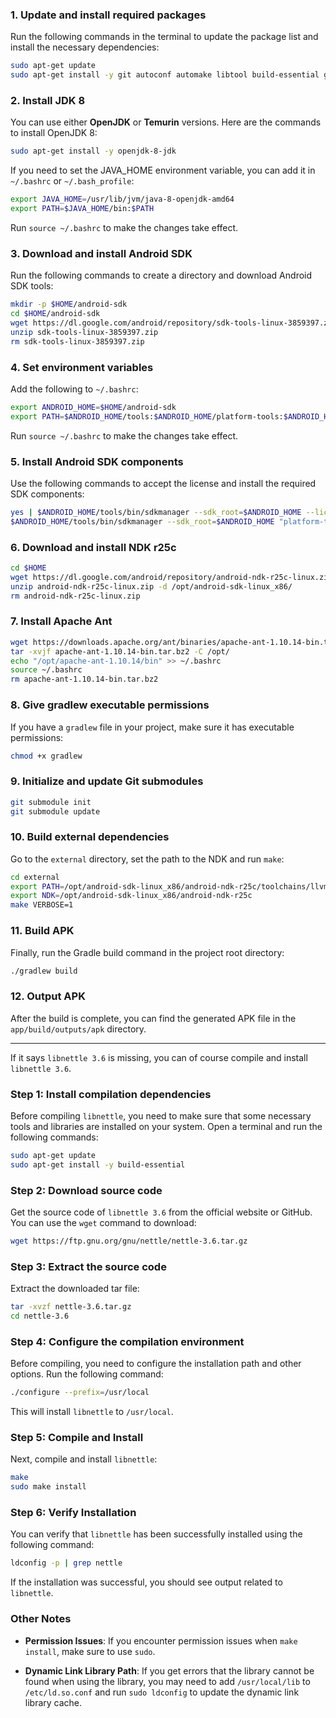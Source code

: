 ### 1. Update and install required packages

Run the following commands in the terminal to update the package list and install the necessary dependencies:

```bash
sudo apt-get update
sudo apt-get install -y git autoconf automake libtool build-essential gcc make
```

### 2. Install JDK 8

You can use either **OpenJDK** or **Temurin** versions. Here are the commands to install OpenJDK 8:

```bash
sudo apt-get install -y openjdk-8-jdk
```

If you need to set the JAVA_HOME environment variable, you can add it in `~/.bashrc` or `~/.bash_profile`:

```bash
export JAVA_HOME=/usr/lib/jvm/java-8-openjdk-amd64
export PATH=$JAVA_HOME/bin:$PATH
```

Run `source ~/.bashrc` to make the changes take effect.

### 3. Download and install Android SDK

Run the following commands to create a directory and download Android SDK tools:

```bash
mkdir -p $HOME/android-sdk
cd $HOME/android-sdk
wget https://dl.google.com/android/repository/sdk-tools-linux-3859397.zip
unzip sdk-tools-linux-3859397.zip
rm sdk-tools-linux-3859397.zip
```

### 4. Set environment variables

Add the following to `~/.bashrc`:

```bash
export ANDROID_HOME=$HOME/android-sdk
export PATH=$ANDROID_HOME/tools:$ANDROID_HOME/platform-tools:$ANDROID_HOME/tools/bin:$PATH
```

Run `source ~/.bashrc` to make the changes take effect.

### 5. Install Android SDK components

Use the following commands to accept the license and install the required SDK components:

```bash
yes | $ANDROID_HOME/tools/bin/sdkmanager --sdk_root=$ANDROID_HOME --licenses
$ANDROID_HOME/tools/bin/sdkmanager --sdk_root=$ANDROID_HOME "platform-tools" "platforms;android-23"
```

### 6. Download and install NDK r25c

```bash
cd $HOME
wget https://dl.google.com/android/repository/android-ndk-r25c-linux.zip
unzip android-ndk-r25c-linux.zip -d /opt/android-sdk-linux_x86/
rm android-ndk-r25c-linux.zip
```

### 7. Install Apache Ant

```bash
wget https://downloads.apache.org/ant/binaries/apache-ant-1.10.14-bin.tar.bz2
tar -xvjf apache-ant-1.10.14-bin.tar.bz2 -C /opt/
echo "/opt/apache-ant-1.10.14/bin" >> ~/.bashrc
source ~/.bashrc
rm apache-ant-1.10.14-bin.tar.bz2
```

### 8. Give gradlew executable permissions

If you have a `gradlew` file in your project, make sure it has executable permissions:

```bash
chmod +x gradlew
```

### 9. Initialize and update Git submodules

```bash
git submodule init
git submodule update
```

### 10. Build external dependencies

Go to the `external` directory, set the path to the NDK and run `make`:

```bash
cd external
export PATH=/opt/android-sdk-linux_x86/android-ndk-r25c/toolchains/llvm/prebuilt/linux-x86_64/bin:$PATH
export NDK=/opt/android-sdk-linux_x86/android-ndk-r25c
make VERBOSE=1
```

### 11. Build APK

Finally, run the Gradle build command in the project root directory:

```bash
./gradlew build
```

### 12. Output APK

After the build is complete, you can find the generated APK file in the `app/build/outputs/apk` directory.


--------------------------------------------------------------------


If it says `libnettle 3.6` is missing, you can of course compile and install `libnettle 3.6`.

### Step 1: Install compilation dependencies

Before compiling `libnettle`, you need to make sure that some necessary tools and libraries are installed on your system. Open a terminal and run the following commands:

```bash
sudo apt-get update
sudo apt-get install -y build-essential
```

### Step 2: Download source code

Get the source code of `libnettle 3.6` from the official website or GitHub. You can use the `wget` command to download:

```bash
wget https://ftp.gnu.org/gnu/nettle/nettle-3.6.tar.gz
```

### Step 3: Extract the source code

Extract the downloaded tar file:

```bash
tar -xvzf nettle-3.6.tar.gz
cd nettle-3.6
```

### Step 4: Configure the compilation environment

Before compiling, you need to configure the installation path and other options. Run the following command:

```bash
./configure --prefix=/usr/local
```

This will install `libnettle` to `/usr/local`.

### Step 5: Compile and Install

Next, compile and install `libnettle`:

```bash
make
sudo make install
```

### Step 6: Verify Installation

You can verify that `libnettle` has been successfully installed using the following command:

```bash
ldconfig -p | grep nettle
```

If the installation was successful, you should see output related to `libnettle`.

### Other Notes

- **Permission Issues**: If you encounter permission issues when `make install`, make sure to use `sudo`.

- **Dynamic Link Library Path**: If you get errors that the library cannot be found when using the library, you may need to add `/usr/local/lib` to `/etc/ld.so.conf` and run `sudo ldconfig` to update the dynamic link library cache.
